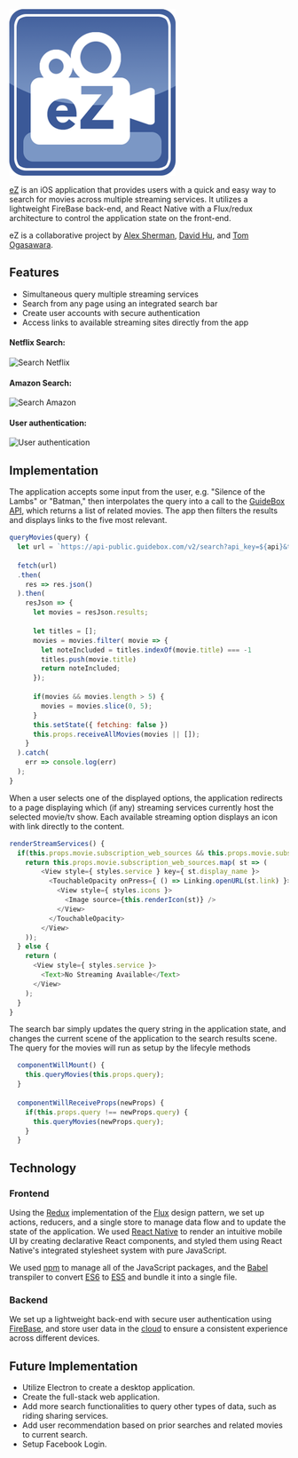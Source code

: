 
<img src="./assets/images/300_icon.png" alt="logo" style="width: 300px;"/>

[eZ](https://play.google.com/store/apps/details?id=com.eezee) is an iOS application that provides users with a quick and easy way to search for movies across multiple streaming services. It utilizes a lightweight FireBase back-end, and React Native with a Flux/redux architecture to control the application state on the front-end.

eZ is a collaborative project by [Alex Sherman](https://github.com/asherman-ca), [David Hu](https://github.com/davidhu2000), and [Tom Ogasawara](https://github.com/tom-ogasawara).

## Features

- Simultaneous query multiple streaming services
- Search from any page using an integrated search bar
- Create user accounts with secure authentication
- Access links to available streaming sites directly from the app

#### Netflix Search:
![Search Netflix](./images/netflix_query.gif)

#### Amazon Search:
![Search Amazon](./images/amazon_query.gif)

#### User authentication:
![User authentication](./images/user_login.gif)

## Implementation

The application accepts some input from the user, e.g. "Silence of the Lambs" or "Batman," then interpolates the query into a call to the [GuideBox API](https://api.guidebox.com/docs), which returns a list of related movies. The app then filters the results and displays links to the five most relevant.

```JavaScript
queryMovies(query) {
  let url = `https://api-public.guidebox.com/v2/search?api_key=${api}&type=movie&field=title&precision=fuzzy&query=${query}`

  fetch(url)
  .then(
    res => res.json()
  ).then(
    resJson => {
      let movies = resJson.results;

      let titles = [];
      movies = movies.filter( movie => {
        let noteIncluded = titles.indexOf(movie.title) === -1
        titles.push(movie.title)
        return noteIncluded;
      });

      if(movies && movies.length > 5) {
        movies = movies.slice(0, 5);
      }
      this.setState({ fetching: false })
      this.props.receiveAllMovies(movies || []);
    }
  ).catch(
    err => console.log(err)
  );
}
```

When a user selects one of the displayed options, the application redirects to a page displaying which (if any) streaming services currently host the selected movie/tv show. Each available streaming option displays an icon with link directly to the content.

```JavaScript
renderStreamServices() {
  if(this.props.movie.subscription_web_sources && this.props.movie.subscription_web_sources.length > 0) {
    return this.props.movie.subscription_web_sources.map( st => (
        <View style={ styles.service } key={ st.display_name }>
          <TouchableOpacity onPress={ () => Linking.openURL(st.link) }>
            <View style={ styles.icons }>
              <Image source={this.renderIcon(st)} />
            </View>
          </TouchableOpacity>
        </View>
    ));
  } else {
    return (
      <View style={ styles.service }>
        <Text>No Streaming Available</Text>
      </View>
    );
  }
}
```

The search bar simply updates the query string in the application state, and changes the current scene of the application to the search results scene. The query for the movies will run as setup by the lifecyle methods

```js
  componentWillMount() {
    this.queryMovies(this.props.query);
  }

  componentWillReceiveProps(newProps) {
    if(this.props.query !== newProps.query) {
      this.queryMovies(newProps.query);
    }
  }
```

## Technology

### Frontend

Using the [Redux](https://github.com/reactjs/redux) implementation of the [Flux](https://facebook.github.io/flux/) design pattern, we set up actions, reducers, and a single store to manage data flow and to update the state of the application. We used [React Native](https://facebook.github.io/react-native/) to render an intuitive mobile UI by creating declarative React components, and styled them using React Native's integrated stylesheet system with pure JavaScript.

We used [npm](https://www.npmjs.com/) to manage all of the JavaScript packages, and the [Babel](https://babeljs.io/) transpiler to convert [ES6](https://en.wikipedia.org/wiki/ECMAScript#6th_Edition_-_ECMAScript_2015) to [ES5](https://en.wikipedia.org/wiki/ECMAScript#5th_Edition) and bundle it into a single file.

### Backend

We set up a lightweight back-end with secure user authentication using [FireBase](https://firebase.google.com/), and store user data in the [cloud](https://en.wikipedia.org/wiki/Cloud_storage) to ensure a consistent experience across different devices.

## Future Implementation

- Utilize Electron to create a desktop application.
- Create the full-stack web application.
- Add more search functionalities to query other types of data, such as riding sharing services.
- Add user recommendation based on prior searches and related movies to current search.
- Setup Facebook Login.
